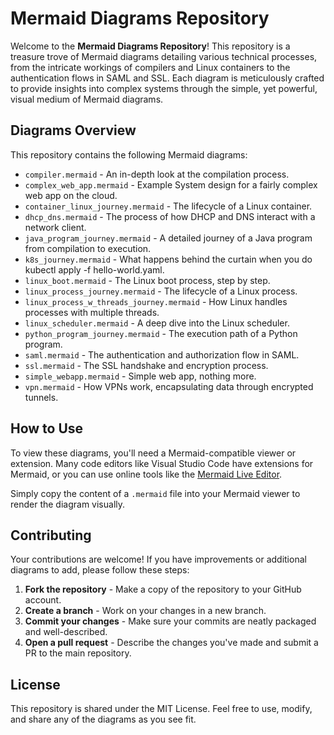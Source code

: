 # Mermaid Diagrams Repository

Welcome to the **Mermaid Diagrams Repository**! This repository is a treasure trove of Mermaid diagrams detailing various technical processes, from the intricate workings of compilers and Linux containers to the authentication flows in SAML and SSL. Each diagram is meticulously crafted to provide insights into complex systems through the simple, yet powerful, visual medium of Mermaid diagrams.

## Diagrams Overview

This repository contains the following Mermaid diagrams:

- `compiler.mermaid` - An in-depth look at the compilation process.
- `complex_web_app.mermaid` - Example System design for a fairly complex web app on the cloud.
- `container_linux_journey.mermaid` - The lifecycle of a Linux container.
- `dhcp_dns.mermaid` - The process of how DHCP and DNS interact with a network client.
- `java_program_journey.mermaid` - A detailed journey of a Java program from compilation to execution.
- `k8s_journey.mermaid` - What happens behind the curtain when you do kubectl apply -f hello-world.yaml.
- `linux_boot.mermaid` - The Linux boot process, step by step.
- `linux_process_journey.mermaid` - The lifecycle of a Linux process.
- `linux_process_w_threads_journey.mermaid` - How Linux handles processes with multiple threads.
- `linux_scheduler.mermaid` - A deep dive into the Linux scheduler.
- `python_program_journey.mermaid` - The execution path of a Python program.
- `saml.mermaid` - The authentication and authorization flow in SAML.
- `ssl.mermaid` - The SSL handshake and encryption process.
- `simple_webapp.mermaid` - Simple web app, nothing more.
- `vpn.mermaid` - How VPNs work, encapsulating data through encrypted tunnels.

## How to Use

To view these diagrams, you'll need a Mermaid-compatible viewer or extension. Many code editors like Visual Studio Code have extensions for Mermaid, or you can use online tools like the [Mermaid Live Editor](https://mermaid-js.github.io/mermaid-live-editor/).

Simply copy the content of a `.mermaid` file into your Mermaid viewer to render the diagram visually.

## Contributing

Your contributions are welcome! If you have improvements or additional diagrams to add, please follow these steps:

1. **Fork the repository** - Make a copy of the repository to your GitHub account.
2. **Create a branch** - Work on your changes in a new branch.
3. **Commit your changes** - Make sure your commits are neatly packaged and well-described.
4. **Open a pull request** - Describe the changes you've made and submit a PR to the main repository.

## License

This repository is shared under the MIT License. Feel free to use, modify, and share any of the diagrams as you see fit.
